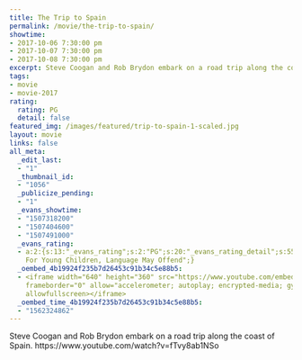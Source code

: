 ```yaml
---
title: The Trip to Spain
permalink: /movie/the-trip-to-spain/
showtime:
- 2017-10-06 7:30:00 pm
- 2017-10-07 7:30:00 pm
- 2017-10-08 7:30:00 pm
excerpt: Steve Coogan and Rob Brydon embark on a road trip along the coast of Spain.
tags:
- movie
- movie-2017
rating:
  rating: PG
  detail: false
featured_img: /images/featured/trip-to-spain-1-scaled.jpg
layout: movie
links: false
all_meta:
  _edit_last:
  - "1"
  _thumbnail_id:
  - "1056"
  _publicize_pending:
  - "1"
  _evans_showtime:
  - "1507318200"
  - "1507404600"
  - "1507491000"
  _evans_rating:
  - a:2:{s:13:"_evans_rating";s:2:"PG";s:20:"_evans_rating_detail";s:55:"Not Recommended
    For Young Children, Language May Offend";}
  _oembed_4b19924f235b7d26453c91b34c5e88b5:
  - <iframe width="640" height="360" src="https://www.youtube.com/embed/fTvy8ab1NSo?feature=oembed"
    frameborder="0" allow="accelerometer; autoplay; encrypted-media; gyroscope; picture-in-picture"
    allowfullscreen></iframe>
  _oembed_time_4b19924f235b7d26453c91b34c5e88b5:
  - "1562324862"
---
```


<div class="overview" dir="auto">Steve Coogan and Rob Brydon embark on a road trip along the coast of Spain. https://www.youtube.com/watch?v=fTvy8ab1NSo </div>